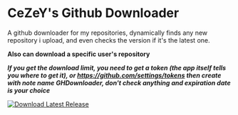 # CeZeY's Github Downloader

A github downloader for my repositories, dynamically finds any new repository i upload, and even checks the version if it's the latest one.

__Also can download a specific user's repository__

***If you get the download limit, you need to get a token (the app itself tells you where to get it), or https://github.com/settings/tokens then create with note name GHDownloader, don't check anything and expiration date is your choice***

[![Download Latest Release](https://img.shields.io/badge/Download-Latest_Release-red?style=for-the-badge&logo=github)](https://github.com/CazymirTM/CeZeY-s-Github-Downloader/releases/latest)
